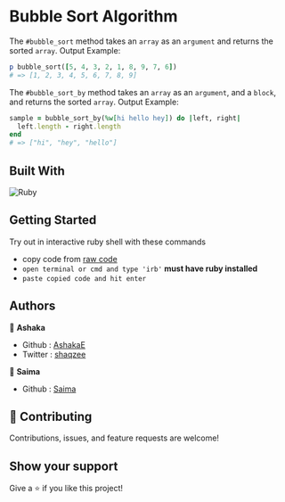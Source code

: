 # Bubble Sort Algorithm

The `#bubble_sort` method takes an `array` as an `argument` and returns the sorted `array`. 
Output Example:

```ruby
p bubble_sort([5, 4, 3, 2, 1, 8, 9, 7, 6])
# => [1, 2, 3, 4, 5, 6, 7, 8, 9]
```

The `#bubble_sort_by` method takes an `array` as an `argument`, and a `block`, and returns the sorted `array`. Output Example:

```ruby
sample = bubble_sort_by(%w[hi hello hey]) do |left, right|
  left.length - right.length
end
# => ["hi", "hey", "hello"]
```

## Built With

![Ruby](https://www.vectorlogo.zone/logos/ruby-lang/ruby-lang-horizontal.svg)

## Getting Started

Try out in interactive ruby shell with these commands

- copy code from [raw code](https://github.com/AshakaE/bubble-sort/blob/development/bubble_sort.rb)
- `open terminal or cmd and type 'irb'` **must have ruby installed** 
- `paste copied code and hit enter`


## Authors

👤 **Ashaka**

- Github : [AshakaE](https://github.com/AshakaE)
- Twitter : [shaqzee](https://twitter.com/shaqzee_)

👤 **Saima**

- Github : [Saima](https://github.com/SaimaAnis21)

## 🤝 Contributing

Contributions, issues, and feature requests are welcome!

## Show your support

Give a ⭐️ if you like this project!

